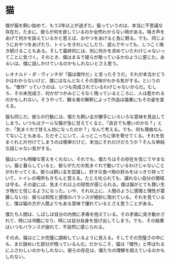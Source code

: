 # 猫

僕が猫を飼い始めて、もう2年以上が過ぎた。猫っていうのは、本当に不思議な存在だ。たまに、彼らが何を欲しているのか全然わからない時がある。鳴き声をあげて何かを訴えているかと思えば、おやつをあげると急に黙る。でも、同じようにおやつをあげたり、トイレをきれいにしたり、遊んでやっても、しつこく鳴き続けることもある。そして最終的には、別に何かを求めていたわけじゃないってことに気づく。そのとき、僕はまるで彼らが歌っているかのように感じた。あるいは、僕に話しかけているのかもしれないとさえ思う。

レオナルド・ダ・ヴィンチが「猫は傑作だ」と言ったそうだ。それが本当かどうかはわからないけど、僕にはなんとなくその意味がわかる気がする。というのも、"傑作" っていうのは、いつも完成されているわけじゃないからだ。むしろ、その未完成さ、何かがつかみどころなく残っているところに、人は惹かれるのかもしれない。そうやって、観る者の解釈によって作品は幾重にもその姿を変える。

猫も同じだ。彼らの行動には、僕たち飼い主が勝手にいろいろな意味を見出してしまう。いつもはクールな猫が急に甘えてくると、「具合でも悪いのかな？」とか、「気まぐれで甘えん坊になったのか？」なんて考える。でも、何も理由なんてないこともある。ただそこにいて、ふっとこっちに体を寄せてくる。それを気まぐれと片付けてしまうのは簡単だけど、本当にそれだけだろうか？そんな単純な話じゃない気がする。

猫はいつも明確な答えをくれない。それでも、僕たちはその存在を信じてやまない。猫と暮らしていると、彼らがただの気まぐれで動いているわけじゃないことがわかってくる。彼らは飼い主を認識し、好きな食べ物の好みをはっきり持っていて、トイレの場所もきちんと覚える。たとえ叱られても、譲れない自分の領域は守る。その姿には、気まぐれ以上の知性が感じられる。僕は猫がとても賢い生き物だと信じるようになった。いや、それ以上に、人間のように感情と理性が葛藤しない分、彼らは知性と感情のバランスが絶妙に取れている。それを見ていると、僕は猫の方が人間よりもある意味で優れているとさえ思うことがある。

僕たち人間は、しばしば自分の内側に矛盾を抱えている。その矛盾に突き動かされて、時には冷酷になり、時には自分自身を投げ出してしまう。でも、その結果はいつもバランスが崩れて、不自然に感じられる。

その点、猫はどこか完璧に調和しているように見える。そしてその完璧さの中にも、まだ謎めいた部分が残っているんだ。だからこそ、猫は「傑作」と呼ばれるにふさわしいのかもしれない。彼らの存在は、僕たちの理解を超えているのかもしれない。